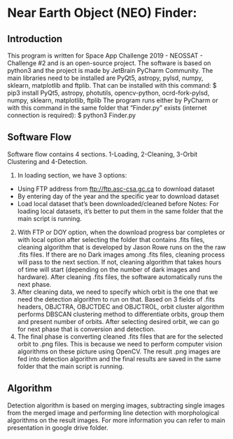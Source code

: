 # Near Earth Object (NEO) Finder:
## Introduction
This program is written for Space App Challenge 2019 - NEOSSAT - Challenge #2 and is an
open-source project.
The software is based on python3 and the project is made by JetBrain PyCharm Community.
The main libraries need to be installed are PyQt5, astropy, pylsd, numpy, sklearn, matplotlib
and ftplib. That can be installed with this command:
$ pip3 install PyQt5, astropy, photutils, opencv-python, ocrd-fork-pylsd, numpy, sklearn,
matplotlib, ftplib
The program runs either by PyCharm or with this command in the same folder that “Finder.py”
exists (internet connection is required):
$ python3 Finder.py

## Software Flow
Software flow contains 4 sections. 1-Loading, 2-Cleaning, 3-Orbit Clustering and 4-Detection.
1. In loading section, we have 3 options:
- Using FTP address from ftp://ftp.asc-csa.gc.ca to download dataset
- By entering day of the year and the specific year to download dataset
- Load local dataset that’s been downloaded/cleaned before
Notes: For loading local datasets, it’s better to put them in the same folder that the main script
is running.
2. With FTP or DOY option, when the download progress bar completes or with local option
after selecting the folder that contains .fits files, cleaning algorithm that is developed by Jason
Rowe runs on the the raw .fits files. If there are no Dark images among .fits files, cleaning
process will pass to the next section. If not, cleaning algorithm that takes hours of time will
start (depending on the number of dark images and hardware). After cleaning .fits files, the
software automatically runs the next phase.
3. After cleaning data, we need to specify which orbit is the one that we need the detection
algorithm to run on that. Based on 3 fields of .fits headers, OBJCTRA, OBJCTDEC and
OBJCTROL, orbit cluster algorithm performs DBSCAN clustering method to differentiate orbits,
group them and present number of orbits. After selecting desired orbit, we can go for next
phase that is conversion and detection.
4. The final phase is converting cleaned .fits files that are for the selected orbit to .png files.
This is because we need to perform computer vision algorithms on these picture using
OpenCV. The result .png images are fed into detection algorithm and the final results are saved
in the same folder that the main script is running.

## Algorithm
Detection algorithm is based on merging images, subtracting single images from the merged
image and performing line detection with morphological algorithms on the result images. For
more information you can refer to main presentation in google drive folder.
